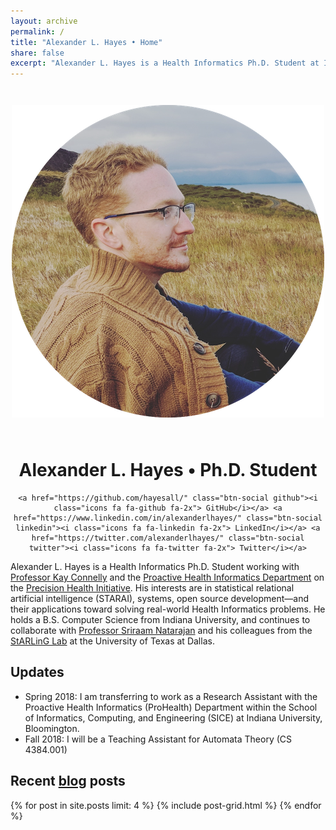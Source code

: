 ```yaml
---
layout: archive
permalink: /
title: "Alexander L. Hayes • Home"
share: false
excerpt: "Alexander L. Hayes is a Health Informatics Ph.D. Student at Indiana University (IU) Bloomington."
---
```


<div class="homepage-intro">
  <img src="/images/Alexander_Hayes.png" style="display: block; margin: auto; padding-top: 2em; padding-bottom: 2em;">
</div>

<div class="homepage-second">
  <center>
    <h1>Alexander L. Hayes • Ph.D. Student</h1>

    <a href="https://github.com/hayesall/" class="btn-social github"><i class="icons fa fa-github fa-2x"> GitHub</i></a> <a href="https://www.linkedin.com/in/alexanderlhayes/" class="btn-social linkedin"><i class="icons fa fa-linkedin fa-2x"> LinkedIn</i></a> <a href="https://twitter.com/alexanderlhayes/" class="btn-social twitter"><i class="icons fa fa-twitter fa-2x"> Twitter</i></a>
  </center>
</div>

<div class="homepage-third">
  <p>Alexander L. Hayes is a Health Informatics Ph.D. Student working with <a href="http://wphomes.soic.indiana.edu/connelly/">Professor Kay Connelly</a> and the <a href="https://prohealth.sice.indiana.edu/">Proactive Health Informatics Department</a> on the <a href="https://grandchallenges.iu.edu/precision-health/index.html">Precision Health Initiative</a>. His interests are in statistical relational artificial intelligence (STARAI), systems, open source development&mdash;and their applications toward solving real-world Health Informatics problems. He holds a B.S. Computer Science from Indiana University, and continues to collaborate with <a href="http://utdallas.edu/~sxn177430/">Professor Sriraam Natarajan</a> and his colleagues from the <a href="https://starling.utdallas.edu">StARLinG Lab</a> at the University of Texas at Dallas.</p>
</div>

<div class="homepage-fourth">

<h2>Updates</h2>

<ul>
<li>Spring 2018: I am transferring to work as a Research Assistant with the Proactive Health Informatics (ProHealth) Department within the School of Informatics, Computing, and Engineering (SICE) at Indiana University, Bloomington.</li>
<li>Fall 2018: I will be a Teaching Assistant for Automata Theory (CS 4384.001)</li>
</ul>

<h2>Recent <a href="{{ site.url }}/blog/">blog</a> posts</h2>

<div class="tiles">
{% for post in site.posts limit: 4 %}
	{% include post-grid.html %}
{% endfor %}
</div><!-- /.tiles -->

</div>

